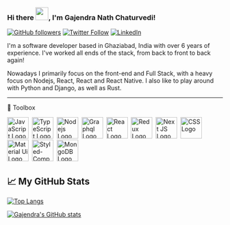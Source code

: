 ### Hi there <img src="https://raw.githubusercontent.com/MartinHeinz/MartinHeinz/master/wave.gif" width="30" />, I'm Gajendra Nath Chaturvedi!

[![GitHub followers](https://img.shields.io/github/followers/bill-pairaktaridis?style=social)](https://github.com/gmchaturvedi1) [![Twitter Follow](https://img.shields.io/twitter/follow/gmchaturvedi?style=social)](https://twitter.com/gmchaturvedi) [![LinkedIn](https://img.shields.io/badge/-Find%20me%20on%20LinkedIn-%230A66C2?logo=linkedin)](https://www.linkedin.com/in/gajendra-chaturvedi-a9388718)

I'm a software developer based in Ghaziabad, India with over 6 years of experience. I've worked all ends of the stack, from back to front to back again! 

Nowadays I primarily focus on the front-end and Full Stack, with a heavy focus on Nodejs, React, React and React Native. I also like to play around with Python and Django, as well as Rust.


---

🧰 Toolbox



<img src="https://cdn.worldvectorlogo.com/logos/logo-javascript.svg" alt="JavaScript Logo" width="50" height="50"/>&nbsp;
<img src="https://cdn.worldvectorlogo.com/logos/typescript.svg" alt="TypeScript Logo" width="50" height="50"/>&nbsp;
<img src="https://cdn.worldvectorlogo.com/logos/nodejs-1.svg" alt="Nodejs Logo" width="50" height="50"/>&nbsp;
<img src="https://cdn.worldvectorlogo.com/logos/graphql.svg" alt="Graphql Logo" width="50" height="50"/>&nbsp;
<img src="https://cdn.worldvectorlogo.com/logos/react-2.svg" alt="React Logo" width="50" height="50"/>&nbsp;
<img src="https://cdn.worldvectorlogo.com/logos/redux.svg" alt="Redux Logo" width="50" height="50"/>&nbsp;
<img src="https://cdn.worldvectorlogo.com/logos/next-js.svg" alt="Next JS Logo" width="50" height="50"/>&nbsp;
<img src="https://cdn.worldvectorlogo.com/logos/css3.svg" alt="CSS Logo" width="50" height="50"/>&nbsp;
<img src="https://cdn.worldvectorlogo.com/logos/material-ui-1.svg" alt="Material Ui Logo" width="50" height="50"/>&nbsp;
<img src="https://cdn.worldvectorlogo.com/logos/styled-components-1.svg" alt="Styled-Component Logo" width="50" height="50"/>&nbsp;
<img src="https://cdn.worldvectorlogo.com/logos/mongodb-icon-1.svg" alt="MongoDB Logo" width="50" height="50"/>&nbsp;








## &#x1f4c8; My GitHub Stats	

[![Top Langs](https://github-readme-stats.vercel.app/api/top-langs/?username=gmchaturvedi1&hide=java,html,css&theme=default)](https://github.com/gmchaturvedi1/github-readme-stats)	

[![Gajendra's GitHub stats](https://github-readme-stats.vercel.app/api?username=gmchaturvedi1&theme=default)](https://github.com/gmchaturvedi1/github-readme-stats)	
